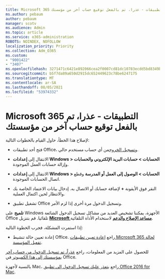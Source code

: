 ```yaml
---
title: Microsoft 365 التطبيقات - عذرا، تم بالفعل توقيع حساب آخر من مؤسستك
ms.author: pebaum
author: pebaum
manager: scotv
ms.audience: Admin
ms.topic: article
ms.service: o365-administration
ROBOTS: NOINDEX, NOFOLLOW
localization_priority: Priority
ms.collection: Adm_O365
ms.custom:
- "9001422"
- "3407"
ms.openlocfilehash: 3271471c6421e892066cea2f0007cd81dc10783ecdd5bd8349bbe298a31990ab
ms.sourcegitcommit: b5f7da89a650d2915dc652449623c78be6247175
ms.translationtype: MT
ms.contentlocale: ar-SA
ms.lasthandoff: 08/05/2021
ms.locfileid: "53974332"
---
```

# <a name="microsoft-365-apps-message---sorry-another-account-from-your-organization-is-already-signed-in"></a>Microsoft 365 التطبيقات - عذرا، تم بالفعل توقيع حساب آخر من مؤسستك

لإصلاح هذا الخطأ، حاول القيام بالخطوات التالية:

- فتح أحد تطبيقات Office، و[تسجيل الخروج](https://support.office.com/article/sign-out-of-office-5a20dc11-47e9-4b6f-945d-478cb6d92071)من أي حساب مستخدم حالي.

- الانتقال إلى **إعدادات Windows > الحسابات > حسابات البريد الإلكتروني والحسابات** وإزالة حسابات العمل الموجودة.

- الانتقال إلى **إعدادات Windows > الحسابات > الوصول إلى العمل أو المدرسة** وقطع اتصال الحسابات الموجودة. 

- النقر فوق الأيقونة **+** لإضافة حسابك أو الاتصال به. إدخال بيانات الاعتماد الخاصة بك والانتظار لحين اكتمال العملية.

- تشغيل تطبيق Office وتسجيل الدخول مرة أخرى إذا لزم الأمر. 

**تلميح** على Windows الأجهزة، يمكننا تشخيص العديد من مشاكل تسجيل الدخول الشائعة Office تلقائيا. قم بتنزيل **[Microsoft مساعد الإصلاح والدعم](https://aka.ms/SaRA-OfficeSignInScenario)** لاستخدام الأداة التلقائية.

إذا استمرت المشكلة، فجرب الخطوة التالية: 

- إعادة تعيين حالة تنشيط Office. راجع [إعادة تعيين تطبيقات Microsoft 365 لحالة تفعيل المؤسسة](https://docs.microsoft.com/office365/troubleshoot/activation/reset-office-365-proplus-activation-state).

للحصول على المزيد من المعلومات، راجع [عذراً، تم تسجيل الدخول من حساب آخر بمؤسستك إلى هذا الكمبيوتر ](https://docs.microsoft.com/office/troubleshoot/error-messages/another-account-already-signed-in) في Office.

بالنسبة لأجهزة Mac، راجع [يتعذر عليك تسجيل الدخول إلى تطبيق Office 2016 for Mac](https://docs.microsoft.com/office365/troubleshoot/authentication/sign-in-to-office-2016-for-mac-fail).
